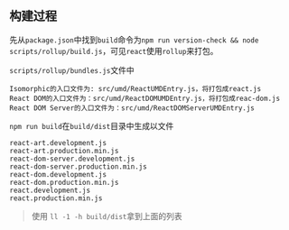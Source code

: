 ## 构建过程
先从`package.json`中找到`build`命令为`npm run version-check && node scripts/rollup/build.js`，可见`react`使用`rollup`来打包。

`scripts/rollup/bundles.js`文件中

```
Isomorphic的入口文件为: src/umd/ReactUMDEntry.js，将打包成react.js
React DOM的入口文件为：src/umd/ReactDOMUMDEntry.js，将打包成reac-dom.js
React DOM Server的入口文件为：src/umd/ReactDOMServerUMDEntry.js
```

`npm run build`在`build/dist`目录中生成以文件

```
react-art.development.js
react-art.production.min.js
react-dom-server.development.js
react-dom-server.production.min.js
react-dom.development.js
react-dom.production.min.js
react.development.js
react.production.min.js
```
> 使用 `ll -1 -h build/dist`拿到上面的列表


